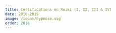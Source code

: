 ```yaml
---
title: Certifications en Reiki (I, II, III & IV)
date: 2016-2019
image: /icons/hypnose.svg
order: 2016
---
```


